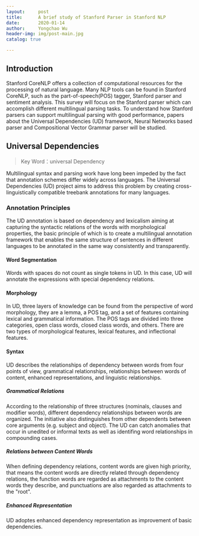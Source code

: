 ```yaml
---
layout:     post
title:      A brief study of Stanford Parser in Stanford NLP
date:       2020-01-14
author:     Yongchao Wu
header-img: img/post-main.jpg
catalog: true

---
```


## Introduction

Stanford CoreNLP offers a collection of computational resources for the processing of natural language. Many NLP tools can be found in Stanford CoreNLP, 
such as the part-of-speech(POS) tagger, Stanford parser and sentiment analysis. This survey will focus on the Stanford parser which can accomplish different multilingual parsing tasks. 
To understand how Stanford parsers can support multilingual parsing with good performance, papers about the Universal Dependencies (UD) framework,  Neural Networks based parser and Compositional Vector Grammar parser will be studied. 


## Universal Dependencies

>Key Word：universal Dependency


Multilingual syntax and parsing work have long been impeded by the fact that annotation schemes differ widely across languages. The Universal Dependencies (UD) project aims to address this problem by creating cross-linguistically compatible treebank annotations for many languages. 


### Annotation Principles

The UD annotation is based on dependency and lexicalism aiming at capturing the syntactic relations of the words with morphological properties, the basic principle of which is to create a multilingual annotation framework that enables the same structure of sentences in different languages to be annotated in the same way consistently and transparently.

#### Word Segmentation

Words with spaces do not count as single tokens in UD. In this case, UD will annotate the expressions with special dependency relations. 

#### Morphology

In UD, three layers of knowledge can be found from the perspective of word morphology, they are a lemma, a POS tag, and a set of features containing lexical and grammatical information. The POS tags are divided into three categories, open class words, closed class words, and others. There are two types of morphological features, lexical features, and inflectional features.

#### Syntax

UD describes the relationships of dependency between words from four points of view, grammatical relationships, relationships between words of content, enhanced representations, and linguistic relationships.

##### Grammatical Relations

According to the relationship of three structures (nominals, clauses and modifier words),  different dependency relationships between words are organized. The initiative also distinguishes from other dependents between core arguments (e.g. subject and object). The UD can catch anomalies that occur in unedited or informal texts as well as identifing word relationships in compounding cases.

##### Relations between Content Words

When defining dependency relations, content words are given high priority, that means the content words are directly related through dependency relations, the function words are regarded as attachments to the content words they describe, and punctuations are also regarded as attachments to the "root".

##### Enhanced Representation

UD adoptes enhanced dependency representation as improvement of basic dependencies.



